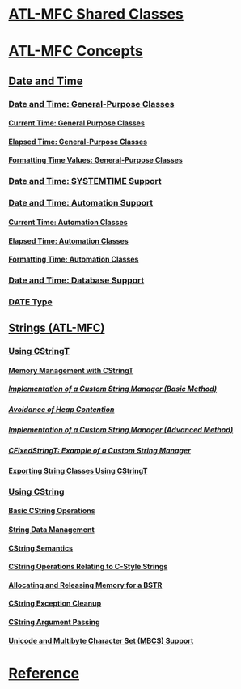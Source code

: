 # [ATL-MFC Shared Classes](atl-mfc-shared-classes.md)
# [ATL-MFC Concepts](atl-mfc-concepts.md)
## [Date and Time](date-and-time.md)
### [Date and Time: General-Purpose Classes](date-and-time-general-purpose-classes.md)
#### [Current Time: General Purpose Classes](current-time-general-purpose-classes.md)
#### [Elapsed Time: General-Purpose Classes](elapsed-time-general-purpose-classes.md)
#### [Formatting Time Values: General-Purpose Classes](formatting-time-values-general-purpose-classes.md)
### [Date and Time: SYSTEMTIME Support](date-and-time-systemtime-support.md)
### [Date and Time: Automation Support](date-and-time-automation-support.md)
#### [Current Time: Automation Classes](current-time-automation-classes.md)
#### [Elapsed Time: Automation Classes](elapsed-time-automation-classes.md)
#### [Formatting Time: Automation Classes](formatting-time-automation-classes.md)
### [Date and Time: Database Support](date-and-time-database-support.md)
### [DATE Type](date-type.md)
## [Strings (ATL-MFC)](strings-atl-mfc.md)
### [Using CStringT](using-cstringt.md)
#### [Memory Management with CStringT](memory-management-with-cstringt.md)
##### [Implementation of a Custom String Manager (Basic Method)](implementation-of-a-custom-string-manager-basic-method.md)
##### [Avoidance of Heap Contention](avoidance-of-heap-contention.md)
##### [Implementation of a Custom String Manager (Advanced Method)](implementation-of-a-custom-string-manager-advanced-method.md)
##### [CFixedStringT: Example of a Custom String Manager](cfixedstringt-example-of-a-custom-string-manager.md)
#### [Exporting String Classes Using CStringT](exporting-string-classes-using-cstringt.md)
### [Using CString](using-cstring.md)
#### [Basic CString Operations](basic-cstring-operations.md)
#### [String Data Management](string-data-management.md)
#### [CString Semantics](cstring-semantics.md)
#### [CString Operations Relating to C-Style Strings](cstring-operations-relating-to-c-style-strings.md)
#### [Allocating and Releasing Memory for a BSTR](allocating-and-releasing-memory-for-a-bstr.md)
#### [CString Exception Cleanup](cstring-exception-cleanup.md)
#### [CString Argument Passing](cstring-argument-passing.md)
#### [Unicode and Multibyte Character Set (MBCS) Support](unicode-and-multibyte-character-set-mbcs-support.md)
# [Reference](atl-mfc-shared/reference/TOC.md)
